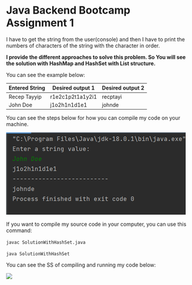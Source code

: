 # Java Backend Bootcamp Assignment 1

I have to get the string from the user(console) and then I have to print the numbers of characters of the string with the character in order.

**I provide the different approaches to solve this problem. So You will see the solution with HashMap and HashSet with List structure.**

You can see the example below:

| Entered String | Desired output  1  | Desired output  2 |
|----------------|--------------------|-------------------|
| Recep Tayyip   | r1e2c1p2t1a1y2i1   | recptayi          |
| John Doe       | j1o2h1n1d1e1       | johnde            |

You can see the steps below for how you can compile my code on your machine.

![](1.png)

If you want to compile my source code in your computer, you can use this command:

``` javac SolutionWithHashSet.java ```

``` java SolutionWithHashSet ```

You can see the SS of compiling and running my code below:

![](2.png)
